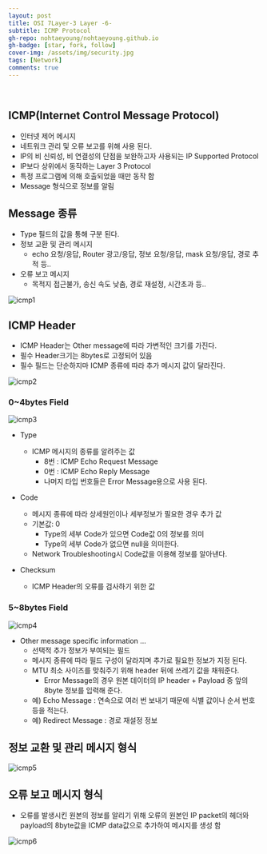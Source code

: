 ```yaml
---
layout: post
title: OSI 7Layer-3 Layer -6-
subtitle: ICMP Protocol
gh-repo: nohtaeyoung/nohtaeyoung.github.io
gh-badge: [star, fork, follow]
cover-img: /assets/img/security.jpg
tags: [Network]
comments: true
---
```



<br>


## ICMP(Internet Control Message Protocol)
- 인터넷 제어 메시지
- 네트워크 관리 및 오류 보고를 위해 사용 된다.
- IP의 비 신뢰성, 비 연결성의 단점을 보완하고자 사용되는 IP Supported Protocol
- IP보다 상위에서 동작하는 Layer 3 Protocol
- 특정 프로그램에 의해 호출되었을 때만 동작 함
- Message 형식으로 정보를 알림

## Message 종류
- Type 필드의 값을 통해 구분 된다.
- 정보 교환 및 관리 메시지
  - echo 요청/응답, Router 광고/응답, 정보 요청/응답, mask 요청/응답, 경로 추적 등..
- 오류 보고 메시지
  - 목적지 접근불가, 송신 속도 낮춤, 경로 재설정, 시간초과 등..

![icmp1](../assets/img/icmp1.png)

## ICMP Header
- ICMP Header는 Other message에 따라 가변적인 크기를 가진다.
- 필수 Header크기는 8bytes로 고정되어 있음
- 필수 필드는 단순하지마 ICMP 종류에 따라 추가 메시지 값이 달라진다.

![icmp2](../assets/img/icmp2.png)

<h3>0~4bytes Field</h3>

![icmp3](../assets/img/icmp3.png)

- Type
  - ICMP 메시지의 종류를 알려주는 값
    - 8번 : ICMP Echo Request Message
    - 0번 : ICMP Echo Reply Message
    - 나머지 타입 번호들은 Error Message용으로 사용 된다.
- Code
  - 메시지 종류에 따라 상세원인이나 세부정보가 필요한 경우 추가 값
  - 기본값: 0
    - Type의 세부 Code가 있으면 Code값 0의 정보를 의미
    - Type의 세부 Code가 없으면 null을 의미한다.
  - Network Troubleshooting시 Code값을 이용해 정보를 알아낸다.
  
- Checksum
  - ICMP Header의 오류를 검사하기 위한 값
  
<h3>5~8bytes Field</h3>

![icmp4](../assets/img/icmp4.png)

- Other message specific information ...
  - 선택적 추가 정보가 부여되는 필드
  - 메시지 종류에 따라 필드 구성이 달라지며 추가로 필요한 정보가 지정 된다.
  - MTU 최소 사이즈를 맞춰주기 위해 header 뒤에 쓰레기 값을 채워준다.
    - Error Message의 경우 원본 데이터의 IP header + Payload 중 앞의 8byte 정보를 입력해 준다.
  - 예) Echo Message : 연속으로 여러 번 보내기 때문에 식별 값이나 순서 번호 등을 적는다.
  - 예) Redirect Message : 경로 재설정 정보
  
## 정보 교환 및 관리 메시지 형식

![icmp5](../assets/img/icmp5.png)

## 오류 보고 메시지 형식
- 오류를 발생시킨 원본의 정보를 알리기 위해 오류의 원본인 IP packet의 헤더와 payload의 8byte값을 ICMP data값으로 추가하여 메시지를 생성 함

![icmp6](../assets/img/icmp6.png)



